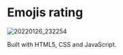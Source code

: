 # Emojis rating 
![20220126_232254](https://user-images.githubusercontent.com/67078790/151292498-226c3f93-2cce-4ac7-8cc5-d031077a8177.gif)

Built with HTML5, CSS and JavaScript.
